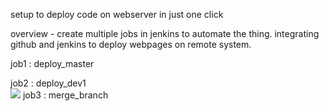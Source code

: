 setup to deploy code on webserver in just one click

overview - 
create multiple jobs in jenkins to automate the thing.
integrating github and jenkins to deploy webpages on remote system.

job1 : deploy_master
     
       
job2 : deploy_dev1  
![](Images/"img5.jpg")
job3 : merge_branch

 
